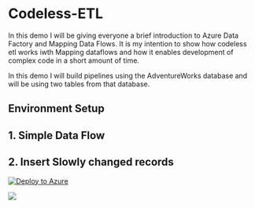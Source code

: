 # Codeless-ETL
In this demo I will be giving everyone a brief introduction to Azure Data Factory and Mapping Data Flows. It is my intention to show how codeless etl works iwth Mapping dataflows and how it enables development of complex code in a short amount of time.

In this demo I will build pipelines using the AdventureWorks database and will be using two tables from that database.


## Environment Setup

## 1. Simple Data Flow

## 2. Insert Slowly changed records

[![Deploy to Azure](https://azurecomcdn.azureedge.net/mediahandler/acomblog/media/Default/blog/deploybutton.png)](https://azuredeploy.net/)


<img src="https://aka.ms/deploytoazurebutton"/>
